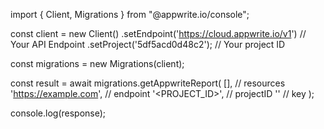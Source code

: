 import { Client, Migrations } from "@appwrite.io/console";

const client = new Client()
    .setEndpoint('https://cloud.appwrite.io/v1') // Your API Endpoint
    .setProject('5df5acd0d48c2'); // Your project ID

const migrations = new Migrations(client);

const result = await migrations.getAppwriteReport(
    [], // resources
    'https://example.com', // endpoint
    '<PROJECT_ID>', // projectID
    '<KEY>' // key
);

console.log(response);
